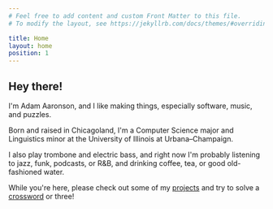 ```yaml
---
# Feel free to add content and custom Front Matter to this file.
# To modify the layout, see https://jekyllrb.com/docs/themes/#overriding-theme-defaults

title: Home
layout: home
position: 1
---
```


## Hey there!

I'm Adam Aaronson, and I like making things, especially software, music, and puzzles.

Born and raised in Chicagoland, I'm a Computer Science major and Linguistics minor at the University of Illinois at Urbana–Champaign. 

I also play trombone and electric bass, and right now I'm probably listening to jazz, funk, podcasts, or R&B, and drinking coffee, tea, or good old-fashioned water.

While you're here, please check out some of my [projects](/projects) and try to solve a [crossword](/crosswords) or three!